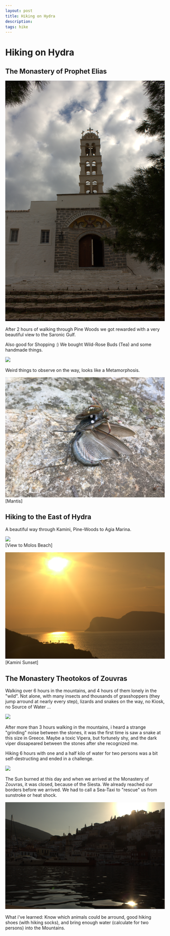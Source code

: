 ```yaml
---
layout: post
title: Hiking on Hydra
description: 
tags: hike 
---
```



# Hiking on Hydra


## The Monastery of Prophet Elias

![](/images/profitis-elias-IMG_5973.CR2.m.jpg)   

After 2 hours of walking through Pine Woods we got rewarded with a very beautiful view to the Saronic Gulf.

Also good for Shopping :) 
We bought Wild-Rose Buds (Tea) and some handmade things.

![](/images/profitis-elias-2-IMG_5972.CR2.m.jpg)     

Weird things to observe on the way, looks like a Metamorphosis.

![](/images/mantis-IMG_3772.JPG)     
[Mantis]


## Hiking to the East of Hydra


A beautiful way through Kamini, Pine-Woods to Agia Marina. 

![](/images/molos-beach-view-IMG_6024.CR2.m.jpg)     
[View to Molos Beach]

![](/images/kamini-sunset-IMG_6057.CR2.m.jpg)     
[Kamini Sunset]



## The Monastery Theotokos of Zouvras

Walking over 6 hours in the mountains, and 4 hours of them lonely in the "wild".
Not alone, with many insects and thousands of grasshoppers (they jump arround at nearly every step), lizards and snakes on the way, no Kiosk, no Source of Water ...

![](/images/on-the-way-to-zouvras-2-IMG_6170.CR2.m.jpg)

After more than 3 hours walking in the mountains, 
i heard a strange "grinding" noise between the stones, it was the first time is saw a snake at this size in Greece.
Maybe a toxic Vipera, but fortunely shy, and the dark viper dissapeared between the stones after she recognized me.

Hiking 6 hours with one and a half kilo of water for two persons was a bit self-destructing and ended in a challenge.

![](/images/on-the-way-to-zouvras-IMG_6164.CR2.m.jpg)

The Sun burned at this day and when we arrived at the Monastery of Zouvras, it was closed, because of the Siesta.
We already reached our borders before we arrived.
We had to call a Sea-Taxi to "rescue" us from sunstroke or heat shock. 

![](/images/hydra-port-IMG_6186.CR2.m.jpg)


What i've learned: 
Know which animals could be arround, good hiking shoes (with hiking socks), and bring enough water (calculate for two persons) into the Mountains.




